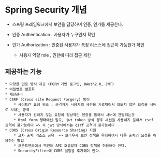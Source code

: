 # Spring Security 개념

* 스프링 프레임워크에서 보안을 담당하며 인증, 인가를 제공한다. 

* 인증 Authentication : 사용자가 누구인지 확인 
* 인가 Authorization : 인증된 사용자가 특정 리소스에 접근이 가능한가 확인
  * 사용자 역할 role , 권한에 따라 접근 제한 

## 제공하는 기능
    * 다양한 인증 방식 제공 (FORM 기반 로그인, OAuth2.0, JWT)
    * 비밀번호 암호화 
    * 세션관리
    * CSRF (Cross site Request Forgery) 방어
        * 사이트간 요청 위조 : 공격자가 사용자의 세션을 가로채어서 의도치 않은 요청을 서버로 보내는 공격
        * 사용자가 원하지 않는 요청이 정상적인 인증을 통해서 서버에 전달되는것 
        * Html form 형태에선 필요, jwt token 방식 경우 세션을 사용하지 않아서 csrf 공격이 불가능하다 => 즉 jwt 방식에서는 csrf 공격이 불가능하다 
    * CORS (Cross Origin Resource Sharing) 지원
        * 교차 출처 리소스 공유  => 브라우저 보안 정책을 우회하여서 다른 출처의 요청을 허용하는 방법
        * 프론트엔드에서 백엔드 API 호출할때 CORS 정책을 허용해야 한다. 
        * SecurityFilter에 CORS 설정을 추가해야 한다.



